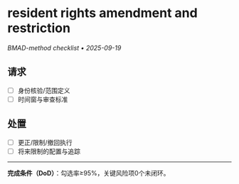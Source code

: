 # resident rights amendment and restriction

_BMAD-method checklist • 2025-09-19_

## 请求

- [ ] 身份核验/范围定义
- [ ] 时间窗与审查标准

## 处置

- [ ] 更正/限制/撤回执行
- [ ] 将来限制的配置与追踪

---

**完成条件（DoD）**：勾选率≥95%，关键风险项0个未闭环。
